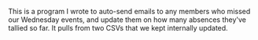 This is a program I wrote to auto-send emails to any members who missed our Wednesday events, and update them on how many absences they've tallied so far. It pulls from two CSVs that we kept internally updated.
